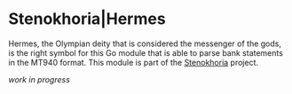 # Stenokhoria|Hermes

Hermes, the Olympian deity that is considered the messenger of the gods, is the right symbol for this Go module that is able to parse bank statements in the MT940 format. This module is part of the [Stenokhoria](https://github.com/stenokhoria) project.

*work in progress*
